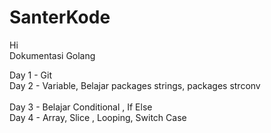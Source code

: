 # SanterKode
Hi <br>
Dokumentasi Golang 

Day 1 - Git <br>
Day 2 - Variable, Belajar packages strings, packages strconv <br>
<br>
Day 3 - Belajar Conditional , If Else
<br>
Day 4 - Array, Slice , Looping, Switch Case
